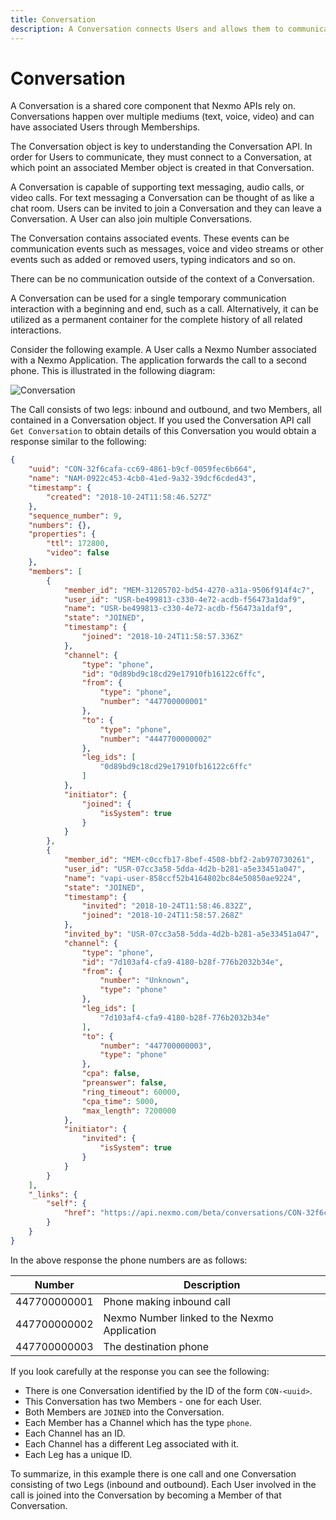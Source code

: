```yaml
---
title: Conversation
description: A Conversation connects Users and allows them to communicate.
---
```


# Conversation

A Conversation is a shared core component that Nexmo APIs rely on. Conversations happen over multiple mediums (text, voice, video) and can have associated Users through Memberships.

The Conversation object is key to understanding the Conversation API. In order for Users to communicate, they must connect to a Conversation, at which point an associated Member object is created in that Conversation.

A Conversation is capable of supporting text messaging, audio calls, or video calls. For text messaging a Conversation can be thought of as like a chat room. Users can be invited to join a Conversation and they can leave a Conversation. A User can also join multiple Conversations.

The Conversation contains associated events. These events can be communication events such as messages, voice and video streams or other events such as added or removed users, typing indicators and so on.

There can be no communication outside of the context of a Conversation.

A Conversation can be used for a single temporary communication interaction with a beginning and end, such as a call. Alternatively, it can be utilized as a permanent container for the complete history of all related interactions.

Consider the following example. A User calls a Nexmo Number associated with a Nexmo Application. The application forwards the call to a second phone. This is illustrated in the following diagram:

![Conversation](/assets/images/conversation-api/call-forward-conversation.png)

The Call consists of two legs: inbound and outbound, and two Members, all contained in a Conversation object. If you used the Conversation API call `Get Conversation` to obtain details of this Conversation you would obtain a response similar to the following:

``` json
{
    "uuid": "CON-32f6cafa-cc69-4861-b9cf-0059fec6b664",
    "name": "NAM-0922c453-4cb0-41ed-9a32-39dcf6cded43",
    "timestamp": {
        "created": "2018-10-24T11:58:46.527Z"
    },
    "sequence_number": 9,
    "numbers": {},
    "properties": {
        "ttl": 172800,
        "video": false
    },
    "members": [
        {
            "member_id": "MEM-31205702-bd54-4270-a31a-9506f914f4c7",
            "user_id": "USR-be499813-c330-4e72-acdb-f56473a1daf9",
            "name": "USR-be499813-c330-4e72-acdb-f56473a1daf9",
            "state": "JOINED",
            "timestamp": {
                "joined": "2018-10-24T11:58:57.336Z"
            },
            "channel": {
                "type": "phone",
                "id": "0d89bd9c18cd29e17910fb16122c6ffc",
                "from": {
                    "type": "phone",
                    "number": "447700000001"
                },
                "to": {
                    "type": "phone",
                    "number": "4447700000002"
                },
                "leg_ids": [
                    "0d89bd9c18cd29e17910fb16122c6ffc"
                ]
            },
            "initiator": {
                "joined": {
                    "isSystem": true
                }
            }
        },
        {
            "member_id": "MEM-c0ccfb17-8bef-4508-bbf2-2ab970730261",
            "user_id": "USR-07cc3a58-5dda-4d2b-b281-a5e33451a047",
            "name": "vapi-user-858ccf52b4164802bc84e50850ae9224",
            "state": "JOINED",
            "timestamp": {
                "invited": "2018-10-24T11:58:46.832Z",
                "joined": "2018-10-24T11:58:57.268Z"
            },
            "invited_by": "USR-07cc3a58-5dda-4d2b-b281-a5e33451a047",
            "channel": {
                "type": "phone",
                "id": "7d103af4-cfa9-4180-b28f-776b2032b34e",
                "from": {
                    "number": "Unknown",
                    "type": "phone"
                },
                "leg_ids": [
                    "7d103af4-cfa9-4180-b28f-776b2032b34e"
                ],
                "to": {
                    "number": "447700000003",
                    "type": "phone"
                },
                "cpa": false,
                "preanswer": false,
                "ring_timeout": 60000,
                "cpa_time": 5000,
                "max_length": 7200000
            },
            "initiator": {
                "invited": {
                    "isSystem": true
                }
            }
        }
    ],
    "_links": {
        "self": {
            "href": "https://api.nexmo.com/beta/conversations/CON-32f6cafa-cc69-4861-b9cf-0059fec6b664"
        }
    }
}
```

In the above response the phone numbers are as follows:

Number | Description
---- | ----
447700000001 | Phone making inbound call
447700000002 | Nexmo Number linked to the Nexmo Application
447700000003 | The destination phone

If you look carefully at the response you can see the following:

* There is one Conversation identified by the ID of the form `CON-<uuid>`.
* This Conversation has two Members - one for each User.
* Both Members are `JOINED` into the Conversation.
* Each Member has a Channel which has the type `phone`.
* Each Channel has an ID.
* Each Channel has a different Leg associated with it.
* Each Leg has a unique ID.

To summarize, in this example there is one call and one Conversation consisting of two Legs (inbound and outbound). Each User involved in the call is joined into the Conversation by becoming a Member of that Conversation.


